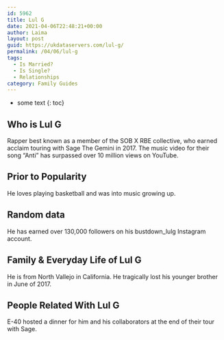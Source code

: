 ```yaml
---
id: 5962
title: Lul G
date: 2021-04-06T22:48:21+00:00
author: Laima
layout: post
guid: https://ukdataservers.com/lul-g/
permalink: /04/06/lul-g
tags:
  - Is Married?
  - Is Single?
  - Relationships
category: Family Guides
---
```


* some text
{: toc}


## Who is Lul G
                  
                  
                  
Rapper best known as a member of the SOB X RBE collective, who earned acclaim touring with Sage The Gemini in 2017. The music video for their song &#8220;Anti&#8221; has surpassed over 10 million views on YouTube.  
                  
              
            
              
            
                
                
                
## Prior to Popularity
                  
                  
                  
He loves playing basketball and was into music growing up. 
                  
              
            
              
            
                
                
                
## Random data
                  
                  
                  
He has earned over 130,000 followers on his bustdown_lulg Instagram account. 
                  
              
            
              
            
                
                
                
## Family & Everyday Life of Lul G
                  
                  
                  
He is from North Vallejo in California. He tragically lost his younger brother in June of 2017.
                  
              
            
              
            
                
                
                
## People Related With Lul G
                  
                  
                  
E-40 hosted a dinner for him and his collaborators at the end of their tour with Sage.
                  
              
            
              
            
                
              
            
              
              
            
            
              
            
          
          
          